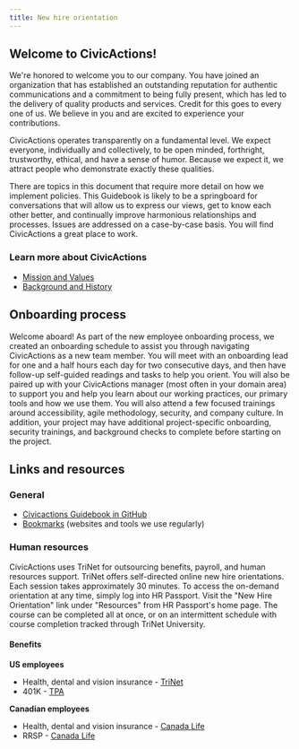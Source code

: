 ```yaml
---
title: New hire orientation
---
```


## Welcome to CivicActions!

We're honored to welcome you to our company. You have joined an organization that has established an outstanding reputation for authentic communications and a commitment to being fully present, which has led to the delivery of quality products and services. Credit for this goes to every one of us. We believe in you and are excited to experience your contributions.

CivicActions operates transparently on a fundamental level. We expect everyone, individually and collectively, to be open minded, forthright, trustworthy, ethical, and have a sense of humor. Because we expect it, we attract people who demonstrate exactly these qualities.

There are topics in this document that require more detail on how we implement policies. This Guidebook is likely to be a springboard for conversations that will allow us to express our views, get to know each other better, and continually improve harmonious relationships and processes. Issues are addressed on a case-by-case basis. You will find CivicActions a great place to work.

### Learn more about CivicActions

-   [Mission and Values](../../about-civicactions/mission-values.md)
-   [Background and History](../../about-civicactions/background-and-history.md)

## Onboarding process

Welcome aboard! As part of the new employee onboarding process, we created an onboarding schedule to assist you through navigating CivicActions as a new team member. You will meet with an onboarding lead for one and a half hours each day for two consecutive days, and then have follow-up self-guided readings and tasks to help you orient. You will also be paired up with your CivicActions manager (most often in your domain area) to support you and help you learn about our working practices, our primary tools and how we use them. You will also attend a few focused trainings around accessibility, agile methodology, security, and company culture. In addition, your project may have additional project-specific onboarding, security trainings, and background checks to complete before starting on the project.

## Links and resources

### General

-   [Civicactions Guidebook in GitHub](https://github.com/CivicActions/guidebook/blob/master/README.md)
-   [Bookmarks](bookmarks.md) (websites and tools we use regularly)

### Human resources

CivicActions uses TriNet for outsourcing benefits, payroll, and human resources support. TriNet offers self-directed online new hire orientations. Each session takes approximately 30 minutes. To access the on-demand orientation at any time, simply log into HR Passport. Visit the "New Hire Orientation" link under "Resources" from HR Passport's home page. The course can be completed all at once, or on an intermittent schedule with course completion tracked through TriNet University.

#### Benefits

**US employees**

-   Health, dental and vision insurance - [TriNet](https://identity.trinet.com/)
-   401K - [TPA](https://www.retirementaccountlogin.net/turningpoint/)

**Canadian employees**

-   Health, dental and vision insurance - [Canada Life](https://my.canadalife.com/climsMyLogin)
-   RRSP - [Canada Life](https://my.canadalife.com/climsMyLogin)
